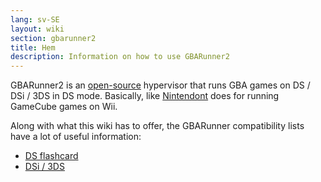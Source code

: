 ```yaml
---
lang: sv-SE
layout: wiki
section: gbarunner2
title: Hem
description: Information on how to use GBARunner2
---
```


GBARunner2 is an [open-source](https://github.com/Gericom/GBARunner2) hypervisor that runs GBA games on DS / DSi / 3DS in DS mode. Basically, like [Nintendont](https://github.com/FIX94/Nintendont) does for running GameCube games on Wii.

Along with what this wiki has to offer, the GBARunner compatibility lists have a lot of useful information:
- [DS flashcard](https://wiki.gbatemp.net/wiki/GBARunner2)
- [DSi / 3DS](https://wiki.gbatemp.net/wiki/GBARunner2/DSi_3DS_Compatibility_List)
